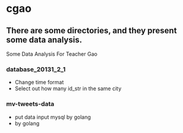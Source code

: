 # cgao
## There are some directories, and they present some data analysis.
Some Data Analysis For Teacher Gao

### database_20131_2_1
- Change time format
- Select out how many id_str in the same city

### mv-tweets-data
- put data input mysql by golang
- by golang